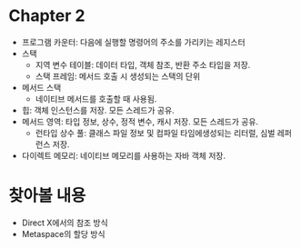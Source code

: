 # Chapter 2

- 프로그램 카운터: 다음에 실행할 명령어의 주소를 가리키는 레지스터
- 스택
  - 지역 변수 테이블: 데이터 타입, 객체 참조, 반환 주소 타입을 저장.
  - 스택 프레임: 메서드 호출 시 생성되는 스택의 단위
- 메서드 스택
  - 네이티브 메서드를 호출할 때 사용됨.
- 힙: 객체 인스턴스를 저장. 모든 스레드가 공유.
- 메서드 영역: 타입 정보, 상수, 정적 변수, 캐시 저장. 모든 스레드가 공유.
  - 런타입 상수 풀: 클래스 파일 정보 및 컴파일 타임에생성되는 리터럴, 심벌 레퍼런스 저장.
- 다이렉트 메모리: 네이티브 메모리를 사용하는 자바 객체 저장.


# 찾아볼 내용
- Direct X에서의 참조 방식
- Metaspace의 할당 방식
